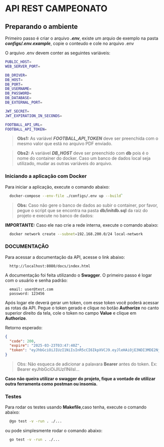 # API REST CAMPEONATO

## Preparando o ambiente
Primeiro passo é criar o arquivo _**.env**_, existe um arquio de exemplo na pasta _**configs/.env.example**_, copie o conteudo e cole no arquivo .env

O arquivo .env devem conter as seguintes variáveis:
```sh
PUBLIC_HOST=
WEB_SERVER_PORT=

DB_DRIVER=
DB_HOST=
DB_PORT=
DB_USERNAME=
DB_PASSWORD=
DB_DATABASE=
DB_EXTERNAL_PORT=

JWT_SECRET=
JWT_EXPIRATION_IN_SECONDS=

FOOTBALL_API_URL=
FOOTBALL_API_TOKEN=
```
> **Obs1:** As variável _**FOOTBALL_API_TOKEN**_  deve ser preenchida com o mesmo valor que está no arquivo PDF enviado.

> **Obs2:** A variável _**DB_HOST**_  deve ser preenchido com **db** pois é o nome do container do docker. 
> Caso um banco de dados local seja utilizado, mudar as outras variáveis do arquivo.


### Iniciando a aplicação com Docker
Para iniciar a aplicação, execute o comando abaixo:
```sh
  docker-compose --env-file ./configs/.env up --build`
```

> **Obs:** Caso não gere o banco de dados ao subir o container, por favor, pegue o script que se encontra na pasta **db/initdb.sql** da raiz do projeto e execute no banco de dados:

**IMPORTANTE:** Caso ele nao crie a rede interna, execute o comando abaixo:
```sh
  docker network create --subnet=192.168.200.0/24 local-network
```

### DOCUMENTAÇÃO
Para acessar a documentação da API, acesse o link abaixo:
```http
  http://localhost:8080/docs/index.html
```
A documentação foi feita utilizando o **Swagger**. O primeiro passo é logar com o usuário e senha padrão:
```
  email: user@test.com
  password: 123456
```
Após logar ele deverá gerar um token, com esse token você poderá acessar as rotas da API. Pegue o token gerado e
clique no botão **Authorize** no canto superior direito da tela, cole o token no campo **Value** e clique em **Authorize**.

Retorno esperado:
```json
{
  "code": 200,
  "expire": "2025-03-23T03:47:40Z",
  "token": "eyJhbGciOiJIUzI1NiIsInR5cCI6IkpXVCJ9.eyJleHAiOjE3NDI3MDE2NjAsIm9yaWdfaWF0IjoxNzQyMDk2ODYwfQ.8kBYIrCUCNF045HwDMK_nCLIEMzPb5j4peAehwAzhEY"
}
```


> Obs: Não esqueca de adicionar a palavara **Bearer** antes do token. Ex: Bearer eyJhbGciOiJIUzI1NiIsI...

**Caso não queira utilizar o swagger do projeto, fique a vontade de utilizar outra ferramenta como postman ou insomia.**

### Testes
Para rodar os testes usando **Makefile**,caso tenha, execute o comando abaixo:
```sh
  @go test -v -run . ./...
```
 ou pode simplesmente rodar o comando abaixo:
```sh
  go test -v -run . ./...
```

